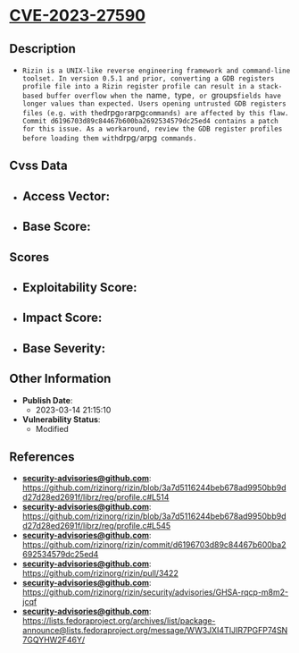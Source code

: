 
# [CVE-2023-27590](https://github.com/rizinorg/rizin/blob/3a7d5116244beb678ad9950bb9dd27d28ed2691f/librz/reg/profile.c#L514)

## Description

- `Rizin is a UNIX-like reverse engineering framework and command-line toolset. In version 0.5.1 and prior, converting a GDB registers profile file into a Rizin register profile can result in a stack-based buffer overflow when the `name`, `type`, or `groups` fields have longer values than expected. Users opening untrusted GDB registers files (e.g. with the `drpg` or `arpg` commands) are affected by this flaw. Commit d6196703d89c84467b600ba2692534579dc25ed4 contains a patch for this issue. As a workaround, review the GDB register profiles before loading them with `drpg`/`arpg` commands.`

## Cvss Data

- **Access Vector**:
  - 
- **Base Score**:
  - 

## Scores

- **Exploitability Score**:
  - 
- **Impact Score**:
  - 
- **Base Severity**:
  - 

## Other Information

- **Publish Date**:
  - 2023-03-14 21:15:10
- **Vulnerability Status**:
  - Modified

## References

- **security-advisories@github.com**: https://github.com/rizinorg/rizin/blob/3a7d5116244beb678ad9950bb9dd27d28ed2691f/librz/reg/profile.c#L514
- **security-advisories@github.com**: https://github.com/rizinorg/rizin/blob/3a7d5116244beb678ad9950bb9dd27d28ed2691f/librz/reg/profile.c#L545
- **security-advisories@github.com**: https://github.com/rizinorg/rizin/commit/d6196703d89c84467b600ba2692534579dc25ed4
- **security-advisories@github.com**: https://github.com/rizinorg/rizin/pull/3422
- **security-advisories@github.com**: https://github.com/rizinorg/rizin/security/advisories/GHSA-rqcp-m8m2-jcqf
- **security-advisories@github.com**: https://lists.fedoraproject.org/archives/list/package-announce@lists.fedoraproject.org/message/WW3JXI4TIJIR7PGFP74SN7GQYHW2F46Y/
